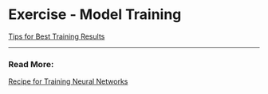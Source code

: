 # Exercise - Model Training

[Tips for Best Training Results](https://docs.ultralytics.com/yolov5/tutorials/tips_for_best_training_results/#dataset)

---
### Read More: 
[Recipe for Training Neural Networks](https://karpathy.github.io/2019/04/25/recipe/)